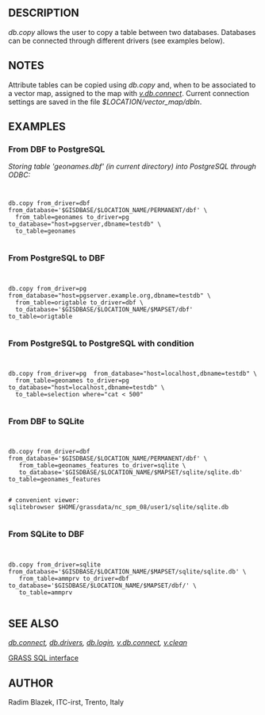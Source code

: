 
## DESCRIPTION

*db.copy* allows the user to copy a table between two databases.
Databases can be connected through different drivers (see examples below).

## NOTES

Attribute tables can be copied using *db.copy* and, when to be
associated to a vector map, assigned to the map with
*[v.db.connect](v.db.connect.html)*. Current connection
settings are saved in the file *$LOCATION/vector\_map/dbln*.

## EXAMPLES

### From DBF to PostgreSQL

*Storing table 'geonames.dbf' (in current directory) into PostgreSQL
through ODBC:*

```


db.copy from_driver=dbf from_database='$GISDBASE/$LOCATION_NAME/PERMANENT/dbf' \
  from_table=geonames to_driver=pg to_database="host=pgserver,dbname=testdb" \
  to_table=geonames


```

### From PostgreSQL to DBF

```


db.copy from_driver=pg  from_database="host=pgserver.example.org,dbname=testdb" \
  from_table=origtable to_driver=dbf \
  to_database='$GISDBASE/$LOCATION_NAME/$MAPSET/dbf' to_table=origtable


```

### From PostgreSQL to PostgreSQL with condition

```


db.copy from_driver=pg  from_database="host=localhost,dbname=testdb" \
  from_table=geonames to_driver=pg to_database="host=localhost,dbname=testdb" \
  to_table=selection where="cat < 500"


```

### From DBF to SQLite

```


db.copy from_driver=dbf from_database='$GISDBASE/$LOCATION_NAME/PERMANENT/dbf' \
   from_table=geonames_features to_driver=sqlite \
   to_database='$GISDBASE/$LOCATION_NAME/$MAPSET/sqlite/sqlite.db' to_table=geonames_features


# convenient viewer:
sqlitebrowser $HOME/grassdata/nc_spm_08/user1/sqlite/sqlite.db


```

### From SQLite to DBF

```


db.copy from_driver=sqlite from_database='$GISDBASE/$LOCATION_NAME/$MAPSET/sqlite/sqlite.db' \
   from_table=ammprv to_driver=dbf to_database='$GISDBASE/$LOCATION_NAME/$MAPSET/dbf/' \
   to_table=ammprv


```

## SEE ALSO

*[db.connect](db.connect.html),
[db.drivers](db.drivers.html),
[db.login](db.login.html),
[v.db.connect](v.db.connect.html),
[v.clean](v.clean.html)*

[GRASS SQL interface](sql.html)

## AUTHOR

Radim Blazek, ITC-irst, Trento, Italy
